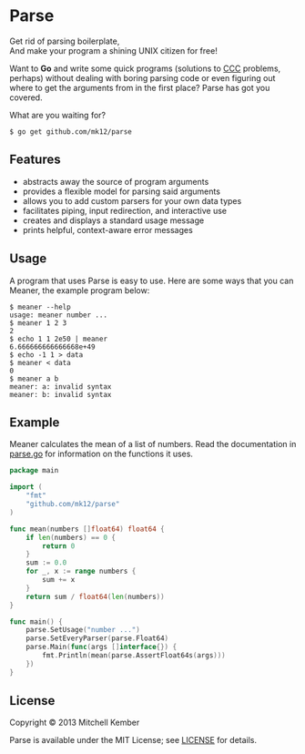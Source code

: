 Parse
=====

Get rid of parsing boilerplate,  
And make your program a shining UNIX citizen for free!

Want to **Go** and write some quick programs (solutions to [CCC][] problems, perhaps) without dealing with boring parsing code or even figuring out where to get the arguments from in the first place? Parse has got you covered.

What are you waiting for?

	$ go get github.com/mk12/parse

[CCC]: http://www.cemc.uwaterloo.ca/contests/computing.html

Features
--------

- abstracts away the source of program arguments
- provides a flexible model for parsing said arguments
- allows you to add custom parsers for your own data types
- facilitates piping, input redirection, and interactive use
- creates and displays a standard usage message
- prints helpful, context-aware error messages

Usage
-----

A program that uses Parse is easy to use. Here are some ways that you can Meaner, the example program below:

    $ meaner --help
	usage: meaner number ...
	$ meaner 1 2 3
	2
	$ echo 1 1 2e50 | meaner
	6.666666666666668e+49
	$ echo -1 1 > data
	$ meaner < data
	0
	$ meaner a b
	meaner: a: invalid syntax
	meaner: b: invalid syntax

Example
-------

Meaner calculates the mean of a list of numbers. Read the documentation in [parse.go](parse.go) for information on the functions it uses.

```go
package main

import (
	"fmt"
	"github.com/mk12/parse"
)

func mean(numbers []float64) float64 {
	if len(numbers) == 0 {
		return 0
	}
	sum := 0.0
	for _, x := range numbers {
		sum += x
	}
	return sum / float64(len(numbers))
}

func main() {
	parse.SetUsage("number ...")
	parse.SetEveryParser(parse.Float64)
	parse.Main(func(args []interface{}) {
		fmt.Println(mean(parse.AssertFloat64s(args)))
	})
}
```

License
-------

Copyright © 2013 Mitchell Kember

Parse is available under the MIT License; see [LICENSE](LICENSE.md) for details.
